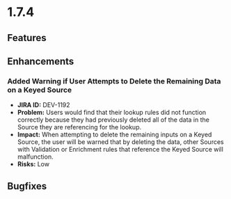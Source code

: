 # 1.7.4

## Features

## Enhancements

### Added Warning if User Attempts to Delete the Remaining Data on a Keyed Source

* **JIRA ID:** DEV-1192
* **Problem:** Users would find that their lookup rules did not function correctly because they had previously deleted all of the data in the Source they are referencing for the lookup.
* **Impact:** When attempting to delete the remaining inputs on a Keyed Source, the user will be warned that by deleting the data, other Sources with Validation or Enrichment rules that reference the Keyed Source will malfunction.
* **Risks:** Low

###  

## Bugfixes

